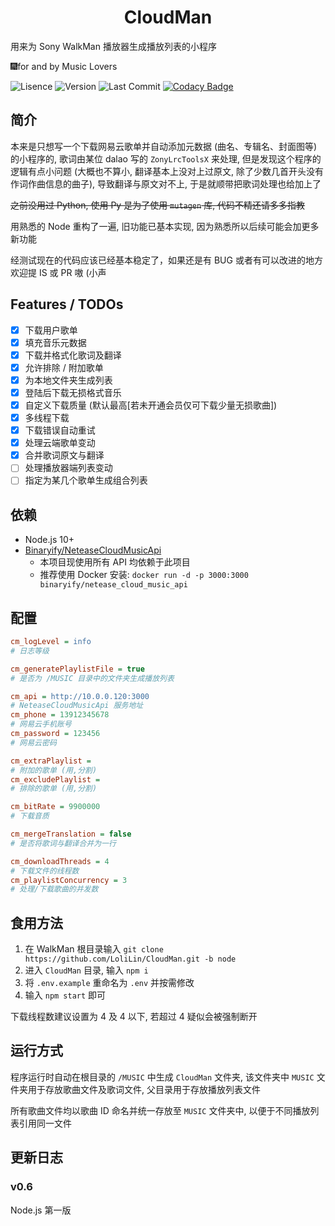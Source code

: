 <h1 align="center">CloudMan</h1>
用来为 Sony WalkMan 播放器生成播放列表的小程序

🎆for and by Music Lovers

![Lisence](https://img.shields.io/badge/license-MIT-blue.svg) ![Version](https://img.shields.io/badge/Version-v0.6-yellow.svg) ![Last Commit](https://img.shields.io/github/last-commit/LoliLin/CloudMan.svg) [![Codacy Badge](https://app.codacy.com/project/badge/Grade/bc1e4b82b99148aca374b22108847f47)](https://www.codacy.com/manual/LoliLin/CloudMan?utm_source=github.com&amp;utm_medium=referral&amp;utm_content=LoliLin/CloudMan&amp;utm_campaign=Badge_Grade)

## 简介

本来是只想写一个下载网易云歌单并自动添加元数据 (曲名、专辑名、封面图等) 的小程序的, 歌词由某位 dalao 写的 `ZonyLrcToolsX` 来处理, 但是发现这个程序的逻辑有点小问题 (大概也不算小, 翻译基本上没对上过原文, 除了少数几首开头没有作词作曲信息的曲子), 导致翻译与原文对不上, 于是就顺带把歌词处理也给加上了

~~之前没用过 Python, 使用 Py 是为了使用 `mutagen` 库, 代码不精还请多多指教~~

用熟悉的 Node 重构了一遍, 旧功能已基本实现, 因为熟悉所以后续可能会加更多新功能

经测试现在的代码应该已经基本稳定了，如果还是有 BUG 或者有可以改进的地方欢迎提 IS 或 PR 嗷 (小声

## Features / TODOs
- [x] 下载用户歌单
- [x] 填充音乐元数据
- [x] 下载并格式化歌词及翻译
- [x] 允许排除 / 附加歌单
- [x] 为本地文件夹生成列表
- [x] 登陆后下载无损格式音乐
- [x] 自定义下载质量 (默认最高[若未开通会员仅可下载少量无损歌曲])
- [x] 多线程下载
- [x] 下载错误自动重试
- [x] 处理云端歌单变动
- [x] 合并歌词原文与翻译
- [ ] 处理播放器端列表变动
- [ ] 指定为某几个歌单生成组合列表

## 依赖

- Node.js 10+
- [Binaryify/NeteaseCloudMusicApi](https://github.com/Binaryify/NeteaseCloudMusicApi)
  - 本项目现使用所有 API 均依赖于此项目
  - 推荐使用 Docker 安装: `docker run -d -p 3000:3000 binaryify/netease_cloud_music_api`

## 配置

```ini
cm_logLevel = info
# 日志等级

cm_generatePlaylistFile = true
# 是否为 /MUSIC 目录中的文件夹生成播放列表

cm_api = http://10.0.0.120:3000
# NeteaseCloudMusicApi 服务地址
cm_phone = 13912345678
# 网易云手机账号
cm_password = 123456
# 网易云密码

cm_extraPlaylist = 
# 附加的歌单 (用,分割)
cm_excludePlaylist = 
# 排除的歌单 (用,分割)

cm_bitRate = 9900000
# 下载音质

cm_mergeTranslation = false
# 是否将歌词与翻译合并为一行

cm_downloadThreads = 4
# 下载文件的线程数
cm_playlistConcurrency = 3
# 处理/下载歌曲的并发数
```

## 食用方法

  1. 在 WalkMan 根目录输入 `git clone https://github.com/LoliLin/CloudMan.git -b node`
  2. 进入 `CloudMan` 目录, 输入 `npm i`
  3. 将 `.env.example` 重命名为 `.env` 并按需修改
  4. 输入 `npm start` 即可

下载线程数建议设置为 4 及 4 以下, 若超过 4 疑似会被强制断开

## 运行方式

程序运行时自动在根目录的 `/MUSIC` 中生成 `CloudMan` 文件夹, 该文件夹中 `MUSIC` 文件夹用于存放歌曲文件及歌词文件, 父目录用于存放播放列表文件

所有歌曲文件均以歌曲 ID 命名并统一存放至 `MUSIC` 文件夹中, 以便于不同播放列表引用同一文件

## 更新日志

### v0.6

Node.js 第一版
